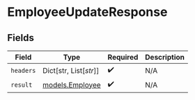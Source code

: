 # EmployeeUpdateResponse


## Fields

| Field                                    | Type                                     | Required                                 | Description                              |
| ---------------------------------------- | ---------------------------------------- | ---------------------------------------- | ---------------------------------------- |
| `headers`                                | Dict[str, List[*str*]]                   | :heavy_check_mark:                       | N/A                                      |
| `result`                                 | [models.Employee](../models/employee.md) | :heavy_check_mark:                       | N/A                                      |